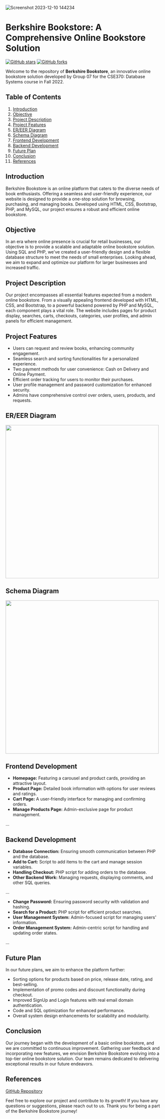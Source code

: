 
![Screenshot 2023-12-10 144234](https://github.com/AbrarAmiya/online_book_store/assets/115402065/7219ddf3-60e8-4520-8617-f85257b0eac0)

# Berkshire Bookstore: A Comprehensive Online Bookstore Solution

[![GitHub stars](https://img.shields.io/github/stars/AbrarAmiya/online_book_store.svg?style=flat&label=Star&color=yellow)](https://github.com/AbrarAmiya/online_book_store/stargazers)
[![GitHub forks](https://img.shields.io/github/forks/AbrarAmiya/online_book_store.svg?style=flat&label=Fork&color=green)](https://github.com/AbrarAmiya/online_book_store/network/members)

Welcome to the repository of **Berkshire Bookstore**, an innovative online bookstore solution developed by Group 07 for the CSE370: Database Systems course in Fall 2022.

## Table of Contents

1. [Introduction](#introduction)
2. [Objective](#objective)
3. [Project Description](#project-description)
4. [Project Features](#project-features)
5. [ER/EER Diagram](#er-eer-diagram)
6. [Schema Diagram](#schema-diagram)
7. [Frontend Development](#frontend-development)
8. [Backend Development](#backend-development)
9. [Future Plan](#future-plan)
10. [Conclusion](#conclusion)
11. [References](#references)

## Introduction

Berkshire Bookstore is an online platform that caters to the diverse needs of book enthusiasts. Offering a seamless and user-friendly experience, our website is designed to provide a one-stop solution for browsing, purchasing, and managing books. Developed using HTML, CSS, Bootstrap, PHP, and MySQL, our project ensures a robust and efficient online bookstore.

## Objective

In an era where online presence is crucial for retail businesses, our objective is to provide a scalable and adaptable online bookstore solution. Using SQL and PHP, we've created a user-friendly design and a flexible database structure to meet the needs of small enterprises. Looking ahead, we aim to expand and optimize our platform for larger businesses and increased traffic.

## Project Description

Our project encompasses all essential features expected from a modern online bookstore. From a visually appealing frontend developed with HTML, CSS, and Bootstrap, to a powerful backend powered by PHP and MySQL, each component plays a vital role. The website includes pages for product display, searches, carts, checkouts, categories, user profiles, and admin panels for efficient management.

## Project Features

- Users can request and review books, enhancing community engagement.
- Seamless search and sorting functionalities for a personalized experience.
- Two payment methods for user convenience: Cash on Delivery and Online Payment.
- Efficient order tracking for users to monitor their purchases.
- User profile management and password customization for enhanced security.
- Admins have comprehensive control over orders, users, products, and requests.

## ER/EER Diagram

<img src="https://github.com/AbrarAmiya/online_book_store/assets/115402065/fd62baae-14e0-46a9-a4a4-74ba3e50ddaf" width="500">




## Schema Diagram

<img src="https://github.com/AbrarAmiya/online_book_store/assets/115402065/9572cba8-0cd1-4b37-a0c0-b95bc5c8235c" width="500">



## Frontend Development



- **Homepage:** Featuring a carousel and product cards, providing an attractive layout.
- **Product Page:** Detailed book information with options for user reviews and ratings.
- **Cart Page:** A user-friendly interface for managing and confirming orders.
- **Manage Products Page:** Admin-exclusive page for product management.

...

## Backend Development



- **Database Connection:** Ensuring smooth communication between PHP and the database.
- **Add to Cart:** Script to add items to the cart and manage session variables.
- **Handling Checkout:** PHP script for adding orders to the database.
- **Other Backend Work:** Managing requests, displaying comments, and other SQL queries.

...



- **Change Password:** Ensuring password security with validation and hashing.
- **Search for a Product:** PHP script for efficient product searches.
- **User Management System:** Admin-focused script for managing users' information.
- **Order Management System:** Admin-centric script for handling and updating order states.

...

## Future Plan

In our future plans, we aim to enhance the platform further:

- Sorting options for products based on price, release date, rating, and best-selling.
- Implementation of promo codes and discount functionality during checkout.
- Improved SignUp and Login features with real email domain authentication.
- Code and SQL optimization for enhanced performance.
- Overall system design enhancements for scalability and modularity.

## Conclusion

Our journey began with the development of a basic online bookstore, and we are committed to continuous improvement. Gathering user feedback and incorporating new features, we envision Berkshire Bookstore evolving into a top-tier online bookstore solution. Our team remains dedicated to delivering exceptional results in our future endeavors.

## References

[GitHub Repository](https://github.com/AbrarAmiya/online_book_store)

Feel free to explore our project and contribute to its growth! If you have any questions or suggestions, please reach out to us. Thank you for being a part of the Berkshire Bookstore journey!
